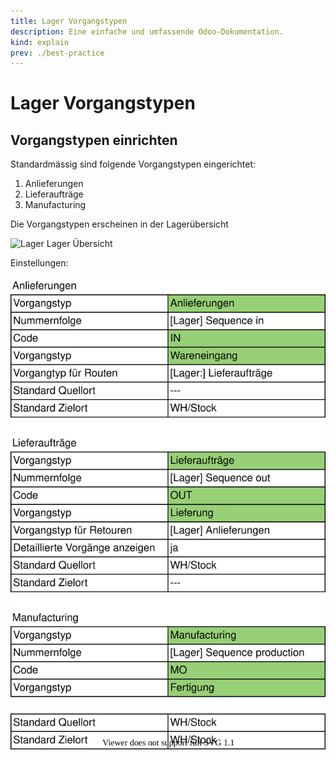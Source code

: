 ```yaml
---
title: Lager Vorgangstypen
description: Eine einfache und umfassende Odoo-Dokumentation.
kind: explain
prev: ./best-practice
---
```

# Lager Vorgangstypen

## Vorgangstypen einrichten

Standardmässig sind folgende Vorgangstypen eingerichtet:

1. Anlieferungen
2. Lieferaufträge
3. Manufacturing

Die Vorgangstypen erscheinen in der Lagerübersicht

![Lager Lager Übersicht](attachments/Lager%20Lager%20Übersicht.png)

Einstellungen:

![Lager Vorgangstypen](attachments/Lager%20Vorgangstypen.svg)